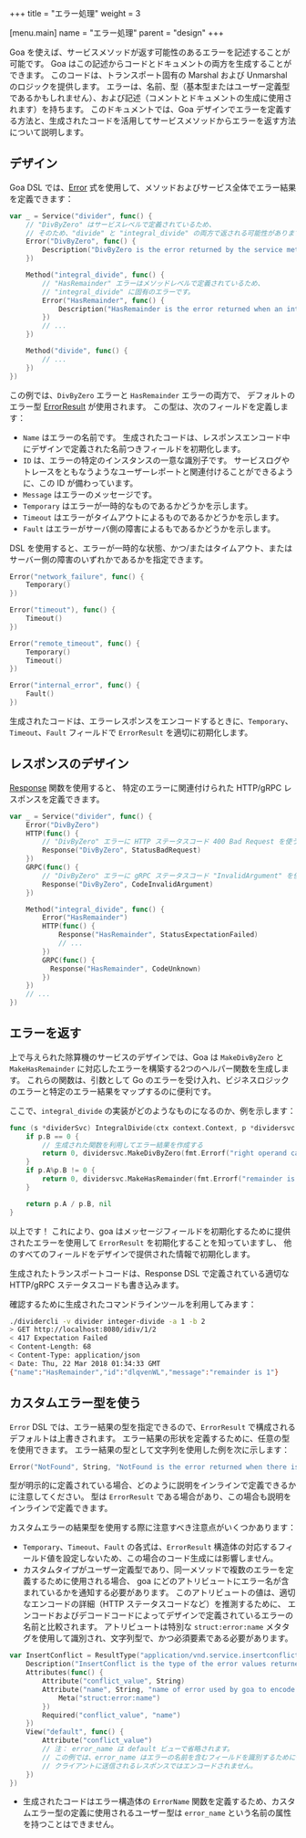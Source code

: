 +++
title = "エラー処理"
weight = 3

[menu.main]
name = "エラー処理"
parent = "design"
+++

Goa を使えば、サービスメソッドが返す可能性のあるエラーを記述することが可能です。
Goa はこの記述からコードとドキュメントの両方を生成することができます。
このコードは、トランスポート固有の Marshal および Unmarshal のロジックを提供します。
エラーは、名前、型（基本型またはユーザー定義型であるかもしれません）、および記述（コメントとドキュメントの生成に使用されます）を持ちます。
このドキュメントでは、Goa デザインでエラーを定義する方法と、生成されたコードを活用してサービスメソッドからエラーを返す方法について説明します。

## デザイン

Goa DSL では、[Error](https://godoc.org/goa.design/goa/dsl#Error) 式を使用して、メソッドおよびサービス全体でエラー結果を定義できます：

```go
var _ = Service("divider", func() {
    // "DivByZero" はサービスレベルで定義されているため、
    // そのため、"divide" と "integral_divide" の両方で返される可能性があります。
    Error("DivByZero", func() {
        Description("DivByZero is the error returned by the service methods when the right operand is 0.")
    })

    Method("integral_divide", func() {
        // "HasRemainder" エラーはメソッドレベルで定義されているため、
        // "integral_divide" に固有のエラーです。
        Error("HasRemainder", func() {
            Description("HasRemainder is the error returned when an integer division has a remainder.")
        })
        // ...
    })

    Method("divide", func() {
        // ...
    })
})
```
この例では、`DivByZero` エラーと `HasRemainder` エラーの両方で、
デフォルトのエラー型 [ErrorResult](https://godoc.org/goa.design/goa/expr#pkg-variables) が使用されます。 
この型は、次のフィールドを定義します：

* `Name` はエラーの名前です。 生成されたコードは、レスポンスエンコード中にデザインで定義された名前つきフィールドを初期化します。
* `ID` は、エラーの特定のインスタンスの一意な識別子です。
  サービスログやトレースをともなうようなユーザーレポートと関連付けることができるように、この ID が備わっています。
* `Message` はエラーのメッセージです。
* `Temporary` はエラーが一時的なものであるかどうかを示します。
* `Timeout` はエラーがタイムアウトによるものであるかどうかを示します。
* `Fault` はエラーがサーバ側の障害によるもであるかどうかを示します。

DSL を使用すると、エラーが一時的な状態、かつ/またはタイムアウト、またはサーバー側の障害のいずれかであるかを指定できます。

```go
Error("network_failure", func() {
    Temporary()
})

Error("timeout"), func() {
    Timeout()
})

Error("remote_timeout", func() {
    Temporary()
    Timeout()
})

Error("internal_error", func() {
    Fault()
})
```
生成されたコードは、エラーレスポンスをエンコードするときに、`Temporary`、`Timeout`、`Fault` フィールドで `ErrorResult` を適切に初期化します。

## レスポンスのデザイン

[Response](https://godoc.org/goa.design/goa/dsl#Response) 関数を使用すると、
特定のエラーに関連付けられた HTTP/gRPC レスポンスを定義できます。

```go
var _ = Service("divider", func() {
    Error("DivByZero")
    HTTP(func() {
        // "DivByZero" エラーに HTTP ステータスコード 400 Bad Request を使う。 
        Response("DivByZero", StatusBadRequest)
    })
    GRPC(func() {
        // "DivByZero" エラーに gRPC ステータスコード "InvalidArgument" を使う。 
        Response("DivByZero", CodeInvalidArgument)
    })

    Method("integral_divide", func() {
        Error("HasRemainder")
        HTTP(func() {
            Response("HasRemainder", StatusExpectationFailed)
            // ...
        })
        GRPC(func() {
          Response("HasRemainder", CodeUnknown)
        })
    })
    // ...
})
```

## エラーを返す

上で与えられた除算機のサービスのデザインでは、Goa は `MakeDivByZero` と `MakeHasRemainder` に対応したエラーを構築する2つのヘルパー関数を生成します。
これらの関数は、引数として Go のエラーを受け入れ、ビジネスロジックのエラーと特定のエラー結果をマップするのに便利です。

ここで、`integral_divide` の実装がどのようなものになるのか、例を示します：

```go
func (s *dividerSvc) IntegralDivide(ctx context.Context, p *dividersvc.IntOperands) (int, error) {
    if p.B == 0 {
        // 生成された関数を利用してエラー結果を作成する
        return 0, dividersvc.MakeDivByZero(fmt.Errorf("right operand cannot be 0"))
    }
    if p.A%p.B != 0 {
        return 0, dividersvc.MakeHasRemainder(fmt.Errorf("remainder is %d", p.A%p.B))
    }

    return p.A / p.B, nil
}
```

以上です！
これにより、goa はメッセージフィールドを初期化するために提供されたエラーを使用して `ErrorResult` を初期化することを知っていますし、
他のすべてのフィールドをデザインで提供された情報で初期化します。

生成されたトランスポートコードは、Response DSL で定義されている適切な HTTP/gRPC ステータスコードも書き込みます。

確認するために生成されたコマンドラインツールを利用してみます：

```bash
./dividercli -v divider integer-divide -a 1 -b 2
> GET http://localhost:8080/idiv/1/2
< 417 Expectation Failed
< Content-Length: 68
< Content-Type: application/json
< Date: Thu, 22 Mar 2018 01:34:33 GMT
{"name":"HasRemainder","id":"dlqvenWL","message":"remainder is 1"}
```

## カスタムエラー型を使う

`Error` DSL では、エラー結果の型を指定できるので、`ErrorResult` で構成されるデフォルトは上書きされます。
エラー結果の形状を定義するために、任意の型を使用できます。
エラー結果の型として文字列を使用した例を次に示します：

```go
Error("NotFound", String, "NotFound is the error returned when there is no bottle with the given ID.")
```

型が明示的に定義されている場合、どのように説明をインラインで定義できるかに注意してください。
型は `ErrorResult` である場合があり、この場合も説明をインラインで定義できます。

カスタムエラーの結果型を使用する際に注意すべき注意点がいくつかあります：

* `Temporary`、`Timeout`、`Fault` の各式は、`ErrorResult` 構造体の対応するフィールド値を設定しないため、この場合のコード生成には影響しません。
* カスタムタイプがユーザー定義型であり、同一メソッドで複数のエラーを定義するために使用される場合、
   goa にどのアトリビュートにエラー名が含まれているかを通知する必要があります。
   このアトリビュートの値は、適切なエンコードの詳細（HTTP ステータスコードなど）を推測するために、
   エンコードおよびデコードコードによってデザインで定義されているエラーの名前と比較されます。
   アトリビュートは特別な `struct:error:name` メタタグを使用して識別され、文字列型で、かつ必須要素である必要があります。
   
```go
var InsertConflict = ResultType("application/vnd.service.insertconflict", func() {
    Description("InsertConflict is the type of the error values returned when insertion fails because of a conflict")
    Attributes(func() {
        Attribute("conflict_value", String)
        Attribute("name", String, "name of error used by goa to encode response", func() {
            Meta("struct:error:name")
        })
        Required("conflict_value", "name")
    })
    View("default", func() {
        Attribute("conflict_value")
        // 注： error_name は default ビューで省略されます。
        // この例では、error_name はエラーの名前を含むフィールドを識別するために使用されるアトリビュートであり、
        // クライアントに送信されるレスポンスではエンコードされません。
    })
})
```

* 生成されたコードはエラー構造体の `ErrorName` 関数を定義するため、カスタムエラー型の定義に使用されるユーザー型は `error_name` 
   という名前の属性を持つことはできません。
